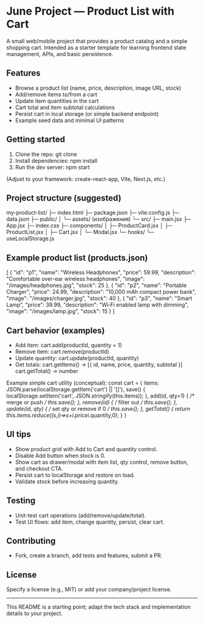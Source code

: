 # June Project — Product List with Cart

A small web/mobile project that provides a product catalog and a simple shopping cart. Intended as a starter template for learning frontend state management, APIs, and basic persistence.

## Features
- Browse a product list (name, price, description, image URL, stock)
- Add/remove items to/from a cart
- Update item quantities in the cart
- Cart total and item subtotal calculations
- Persist cart in local storage (or simple backend endpoint)
- Example seed data and minimal UI patterns

## Getting started

1. Clone the repo:
    git clone <repo-url>
2. Install dependencies:
    npm install
3. Run the dev server:
    npm start

(Adjust to your framework: create-react-app, Vite, Next.js, etc.)

## Project structure (suggested)
my-product-list/
├─ index.html
├─ package.json
├─ vite.config.js
├─ data.json
├─ public/
│ └─ assets/ (изображения)
└─ src/
├─ main.jsx
├─ App.jsx
├─ index.css
├─ components/
│ ├─ ProductCard.jsx
│ ├─ ProductList.jsx
│ ├─ Cart.jsx
│ └─ Modal.jsx
└─ hooks/
└─ useLocalStorage.js
## Example product list (products.json)
[
  {
     "id": "p1",
     "name": "Wireless Headphones",
     "price": 59.99,
     "description": "Comfortable over-ear wireless headphones",
     "image": "/images/headphones.jpg",
     "stock": 25
  },
  {
     "id": "p2",
     "name": "Portable Charger",
     "price": 24.99,
     "description": "10,000 mAh compact power bank",
     "image": "/images/charger.jpg",
     "stock": 40
  },
  {
     "id": "p3",
     "name": "Smart Lamp",
     "price": 39.99,
     "description": "Wi‑Fi enabled lamp with dimming",
     "image": "/images/lamp.jpg",
     "stock": 15
  }
]

## Cart behavior (examples)

- Add item:
  cart.add(productId, quantity = 1)
- Remove item:
  cart.remove(productId)
- Update quantity:
  cart.update(productId, quantity)
- Get totals:
  cart.getItems() -> [{ id, name, price, quantity, subtotal }]
  cart.getTotal() -> number

Example simple cart utility (conceptual):
const cart = {
  items: JSON.parse(localStorage.getItem('cart') || '[]'),
  save() { localStorage.setItem('cart', JSON.stringify(this.items)); },
  add(id, qty=1) { /* merge or push */ this.save(); },
  remove(id) { /* filter out */ this.save(); },
  update(id, qty) { /* set qty or remove if 0 */ this.save(); },
  getTotal() { return this.items.reduce((s,i)=>s+i.price*i.quantity,0); }
}

## UI tips
- Show product grid with Add to Cart and quantity control.
- Disable Add button when stock is 0.
- Show cart as drawer/modal with item list, qty control, remove button, and checkout CTA.
- Persist cart to localStorage and restore on load.
- Validate stock before increasing quantity.

## Testing
- Unit-test cart operations (add/remove/update/total).
- Test UI flows: add item, change quantity, persist, clear cart.

## Contributing
- Fork, create a branch, add tests and features, submit a PR.

## License
Specify a license (e.g., MIT) or add your company/project license.

---
This README is a starting point; adapt the tech stack and implementation details to your project.